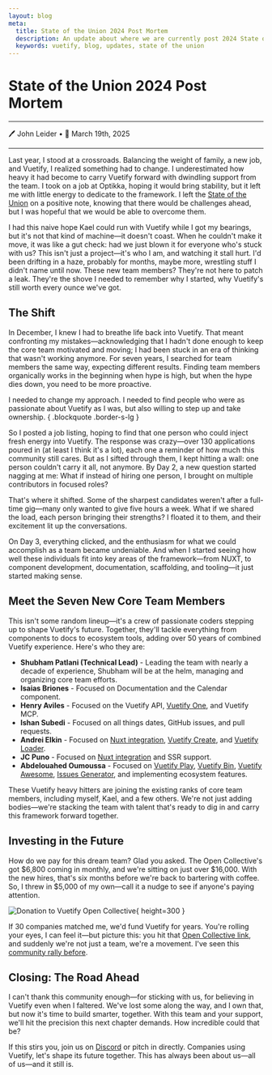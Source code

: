 ```yaml
---
layout: blog
meta:
  title: State of the Union 2024 Post Mortem
  description: An update about where we are currently post 2024 State of the Union
  keywords: vuetify, blog, updates, state of the union
---
```


# State of the Union 2024 Post Mortem

---

🖊️ John Leider • 📅 March 19th, 2025

<PromotedEntry />

---

Last year, I stood at a crossroads. Balancing the weight of family, a new job, and Vuetify, I realized something had to change. I underestimated how heavy it had become to carry Vuetify forward with dwindling support from the team. I took on a job at Optikka, hoping it would bring stability, but it left me with little energy to dedicate to the framework. I left the [State of the Union](/blog/state-of-the-union-2024) on a positive note, knowing that there would be challenges ahead, but I was hopeful that we would be able to overcome them.

I had this naive hope Kael could run with Vuetify while I got my bearings, but it's not that kind of machine—it doesn't coast. When he couldn't make it move, it was like a gut check: had we just blown it for everyone who's stuck with us? This isn't just a project—it's who I am, and watching it stall hurt. I'd been drifting in a haze, probably for months, maybe more, wrestling stuff I didn't name until now. These new team members? They're not here to patch a leak. They're the shove I needed to remember why I started, why Vuetify's still worth every ounce we've got.

## The Shift

In December, I knew I had to breathe life back into Vuetify. That meant confronting my mistakes—acknowledging that I hadn't done enough to keep the core team motivated and moving; I had been stuck in an era of thinking that wasn't working anymore. For seven years, I searched for team members the same way, expecting different results. Finding team members organically works in the beginning when hype is high, but when the hype dies down, you need to be more proactive.

I needed to change my approach. I needed to find people who were as passionate about Vuetify as I was, but also willing to step up and take ownership. { .blockquote .border-s-lg }

So I posted a job listing, hoping to find that one person who could inject fresh energy into Vuetify. The response was crazy—over 130 applications poured in (at least I think it's a lot), each one a reminder of how much this community still cares. But as I sifted through them, I kept hitting a wall: one person couldn't carry it all, not anymore. By Day 2, a new question started nagging at me: What if instead of hiring one person, I brought on multiple contributors in focused roles?

That's where it shifted. Some of the sharpest candidates weren't after a full-time gig—many only wanted to give five hours a week. What if we shared the load, each person bringing their strengths? I floated it to them, and their excitement lit up the conversations.

On Day 3, everything clicked, and the enthusiasm for what we could accomplish as a team became undeniable. And when I started seeing how well these individuals fit into key areas of the framework—from NUXT, to component development, documentation, scaffolding, and tooling—it just started making sense.

## Meet the Seven New Core Team Members

This isn't some random lineup—it's a crew of passionate coders stepping up to shape Vuetify's future. Together, they'll tackle everything from components to docs to ecosystem tools, adding over 50 years of combined Vuetify experience. Here's who they are:

- **Shubham Patlani (Technical Lead)** - Leading the team with nearly a decade of experience, Shubham will be at the helm, managing and organizing core team efforts.
- **Isaias Briones** - Focused on Documentation and the Calendar component.
- **Henry Aviles** - Focused on the Vuetify API, [Vuetify One](https://one.vuetifyjs.com/), and Vuetify MCP.
- **Ishan Subedi** - Focused on all things dates, GitHub issues, and pull requests.
- **Andrei Elkin** - Focused on [Nuxt integration](https://github.com/vuetifyjs/vuetify-loader), [Vuetify Create](https://github.com/vuetifyjs/create), and [Vuetify Loader](https://github.com/vuetifyjs/vuetify-loader).
- **JC Puno** - Focused on [Nuxt integration](https://github.com/vuetifyjs/vuetify-loader) and SSR support.
- **Abdelouahed Oumoussa** - Focused on [Vuetify Play](https://play.vuetifyjs.com/), [Vuetify Bin](https://bin.vuetifyjs.com/), [Vuetify Awesome](https://github.com/vuetifyjs/awesome), [Issues Generator](https://issues.vuetifyjs.com/), and implementing ecosystem features.

These Vuetify heavy hitters are joining the existing ranks of core team members, including myself, Kael, and a few others. We're not just adding bodies—we're stacking the team with talent that's ready to dig in and carry this framework forward together.

## Investing in the Future

How do we pay for this dream team? Glad you asked. The Open Collective's got $6,800 coming in monthly, and we're sitting on just over $16,000. With the new hires, that's six months before we're back to bartering with coffee. So, I threw in $5,000 of my own—call it a nudge to see if anyone's paying attention.

![Donation to Vuetify Open Collective](https://vuetifyjs.b-cdn.net/docs/images/blog/state-of-the-union-2024-post-mortem/donation.png "Donation to Vuetify Open Collective"){ height=300 }

If 30 companies matched me, we'd fund Vuetify for years. You're rolling your eyes, I can feel it—but picture this: you hit that [Open Collective link](https://opencollective.com/vuetify), and suddenly we're not just a team, we're a movement. I've seen this [community rally before](https://github.com/vuetifyjs/vuetify/issues/2240).

## Closing: The Road Ahead

I can't thank this community enough—for sticking with us, for believing in Vuetify even when I faltered. We've lost some along the way, and I own that, but now it's time to build smarter, together. With this team and your support, we'll hit the precision this next chapter demands. How incredible could that be?

If this stirs you, join us on [Discord](https://community.vuetifyjs.com) or pitch in directly. Companies using Vuetify, let's shape its future together. This has always been about us—all of us—and it still is.
